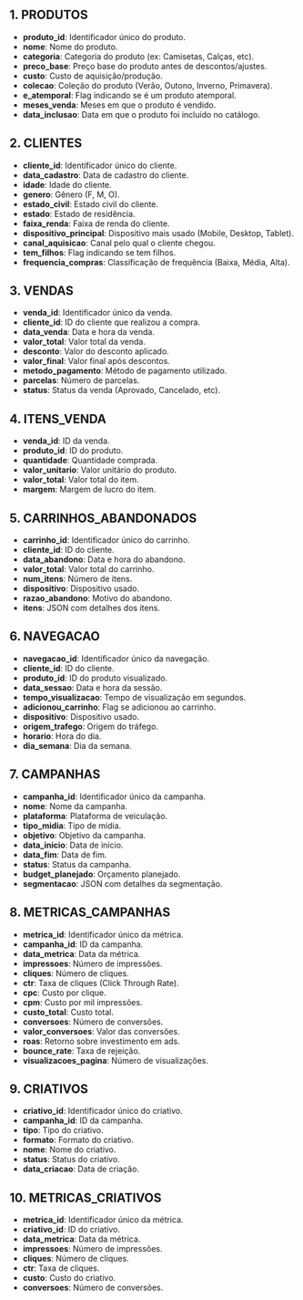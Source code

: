 ## 1. PRODUTOS

- **produto_id**: Identificador único do produto.
- **nome**: Nome do produto.
- **categoria**: Categoria do produto (ex: Camisetas, Calças, etc).
- **preco_base**: Preço base do produto antes de descontos/ajustes.
- **custo**: Custo de aquisição/produção.
- **colecao**: Coleção do produto (Verão, Outono, Inverno, Primavera).
- **e_atemporal**: Flag indicando se é um produto atemporal.
- **meses_venda**: Meses em que o produto é vendido.
- **data_inclusao**: Data em que o produto foi incluído no catálogo.

## 2. CLIENTES

- **cliente_id**: Identificador único do cliente.
- **data_cadastro**: Data de cadastro do cliente.
- **idade**: Idade do cliente.
- **genero**: Gênero (F, M, O).
- **estado_civil**: Estado civil do cliente.
- **estado**: Estado de residência.
- **faixa_renda**: Faixa de renda do cliente.
- **dispositivo_principal**: Dispositivo mais usado (Mobile, Desktop, Tablet).
- **canal_aquisicao**: Canal pelo qual o cliente chegou.
- **tem_filhos**: Flag indicando se tem filhos.
- **frequencia_compras**: Classificação de frequência (Baixa, Média, Alta).

## 3. VENDAS

- **venda_id**: Identificador único da venda.
- **cliente_id**: ID do cliente que realizou a compra.
- **data_venda**: Data e hora da venda.
- **valor_total**: Valor total da venda.
- **desconto**: Valor do desconto aplicado.
- **valor_final**: Valor final após descontos.
- **metodo_pagamento**: Método de pagamento utilizado.
- **parcelas**: Número de parcelas.
- **status**: Status da venda (Aprovado, Cancelado, etc).

## 4. ITENS_VENDA

- **venda_id**: ID da venda.
- **produto_id**: ID do produto.
- **quantidade**: Quantidade comprada.
- **valor_unitario**: Valor unitário do produto.
- **valor_total**: Valor total do item.
- **margem**: Margem de lucro do item.

## 5. CARRINHOS_ABANDONADOS

- **carrinho_id**: Identificador único do carrinho.
- **cliente_id**: ID do cliente.
- **data_abandono**: Data e hora do abandono.
- **valor_total**: Valor total do carrinho.
- **num_itens**: Número de itens.
- **dispositivo**: Dispositivo usado.
- **razao_abandono**: Motivo do abandono.
- **itens**: JSON com detalhes dos itens.

## 6. NAVEGACAO

- **navegacao_id**: Identificador único da navegação.
- **cliente_id**: ID do cliente.
- **produto_id**: ID do produto visualizado.
- **data_sessao**: Data e hora da sessão.
- **tempo_visualizacao**: Tempo de visualização em segundos.
- **adicionou_carrinho**: Flag se adicionou ao carrinho.
- **dispositivo**: Dispositivo usado.
- **origem_trafego**: Origem do tráfego.
- **horario**: Hora do dia.
- **dia_semana**: Dia da semana.

## 7. CAMPANHAS

- **campanha_id**: Identificador único da campanha.
- **nome**: Nome da campanha.
- **plataforma**: Plataforma de veiculação.
- **tipo_midia**: Tipo de mídia.
- **objetivo**: Objetivo da campanha.
- **data_inicio**: Data de início.
- **data_fim**: Data de fim.
- **status**: Status da campanha.
- **budget_planejado**: Orçamento planejado.
- **segmentacao**: JSON com detalhes da segmentação.

## 8. METRICAS_CAMPANHAS

- **metrica_id**: Identificador único da métrica.
- **campanha_id**: ID da campanha.
- **data_metrica**: Data da métrica.
- **impressoes**: Número de impressões.
- **cliques**: Número de cliques.
- **ctr**: Taxa de cliques (Click Through Rate).
- **cpc**: Custo por clique.
- **cpm**: Custo por mil impressões.
- **custo_total**: Custo total.
- **conversoes**: Número de conversões.
- **valor_conversoes**: Valor das conversões.
- **roas**: Retorno sobre investimento em ads.
- **bounce_rate**: Taxa de rejeição.
- **visualizacoes_pagina**: Número de visualizações.

## 9. CRIATIVOS

- **criativo_id**: Identificador único do criativo.
- **campanha_id**: ID da campanha.
- **tipo**: Tipo do criativo.
- **formato**: Formato do criativo.
- **nome**: Nome do criativo.
- **status**: Status do criativo.
- **data_criacao**: Data de criação.

## 10. METRICAS_CRIATIVOS

- **metrica_id**: Identificador único da métrica.
- **criativo_id**: ID do criativo.
- **data_metrica**: Data da métrica.
- **impressoes**: Número de impressões.
- **cliques**: Número de cliques.
- **ctr**: Taxa de cliques.
- **custo**: Custo do criativo.
- **conversoes**: Número de conversões.
